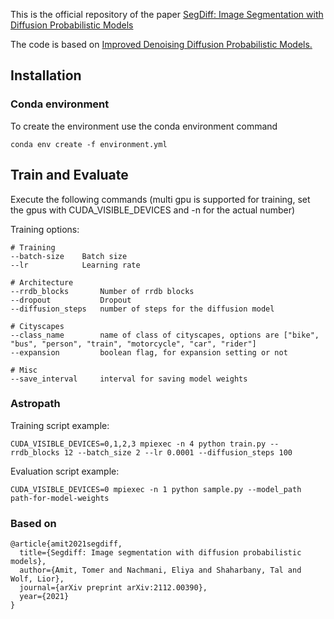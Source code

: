 This is the official repository of the paper [SegDiff: Image Segmentation with Diffusion Probabilistic Models](https://arxiv.org/abs/2112.00390)

The code is based on [Improved Denoising Diffusion Probabilistic Models.](https://github.com/openai/improved-diffusion)

## Installation
### Conda environment
To create the environment use the conda environment command
```
conda env create -f environment.yml
```

## Train and Evaluate
Execute the following commands (multi gpu is supported for training, set the gpus with CUDA_VISIBLE_DEVICES and -n for the actual number)

Training options:
```
# Training
--batch-size    Batch size
--lr            Learning rate

# Architecture
--rrdb_blocks       Number of rrdb blocks
--dropout           Dropout
--diffusion_steps   number of steps for the diffusion model

# Cityscapes
--class_name        name of class of cityscapes, options are ["bike", "bus", "person", "train", "motorcycle", "car", "rider"]
--expansion         boolean flag, for expansion setting or not

# Misc
--save_interval     interval for saving model weights
```

### Astropath

Training script example:
```
CUDA_VISIBLE_DEVICES=0,1,2,3 mpiexec -n 4 python train.py --rrdb_blocks 12 --batch_size 2 --lr 0.0001 --diffusion_steps 100
```

Evaluation script example:
```
CUDA_VISIBLE_DEVICES=0 mpiexec -n 1 python sample.py --model_path path-for-model-weights
``` 

### Based on
```
@article{amit2021segdiff,
  title={Segdiff: Image segmentation with diffusion probabilistic models},
  author={Amit, Tomer and Nachmani, Eliya and Shaharbany, Tal and Wolf, Lior},
  journal={arXiv preprint arXiv:2112.00390},
  year={2021}
}
```
